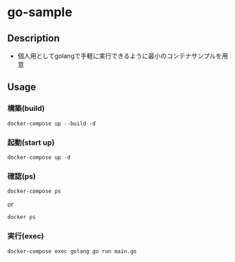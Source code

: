 # go-sample

## Description
- 個人用としてgolangで手軽に実行できるように最小のコンテナサンプルを用意

## Usage
### 構築(build)

```
docker-compose up --build -d
```

### 起動(start up)

```
docker-compose up -d
```

### 確認(ps)

```
docker-compose ps
```

or

```
docker ps
```

### 実行(exec)

```
docker-compose exec golang go run main.go
```


